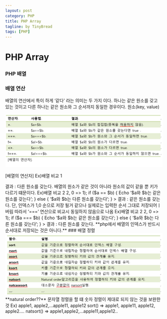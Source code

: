 ```yaml
---
layout: post 
category: PHP
title: PHP Array
tagline: by TinyBread
tags: [PHP]  
---
```



<!--more-->


  

# PHP Array







### PHP 배열  
### 배열 연산 
배열의 연산에서 특이 하게 ‘같다’ 라는 의미는 두 가지 이다. 하나는 같은 원소를 갖고 있는 것이고 다른 하나는 같은 원소와 그 순서까지 동일한 경우이다.
원소(key, value)
 
<img src="/assets/themes/Snail/img/Other/phpArray/array.PNG" alt="">  
  

[배열의 연산자]
Ex)배열 비교 1
<?
	$a = array(1, 2);
	$b = array(2, 1);
	if ($a == $b) {
		Echo ‘$a와 $b는 같은 원소를 갖는다’;
	}
	else { 
		‘$a와 $b는 다른 원소를 갖는다’;
	}
>
결과 : 다른 원소를 갖는다.
배열의 원소가 같은 것이 아니라 원소의 값이 같을 뿐 키가 다르기 떄문이다.

Ex)배열 비교 2
<?
	$a = array(1, 2);
	$b = array(1 => 2, 0 => 1);
	if ($a == $b) {
		Echo ‘$a와 $b는 같은 원소를 갖는다’;
	}
	else { 
		‘$a와 $b는 다른 원소를 갖는다’;
	}
>
결과 : 같은 원소를 갖는다.
단, 인덱스가 1,0 순으로 저장 될거 같으나 실제로는 입력한 순서 그대로 저장되어ㅣ버림 따라서 ‘===’ 연산으로 비교시 동일하지 않음으로 나옴


Ex)배열 비교 2
<?
	$a = array(1, 2);
	$b = array(1 => 2, 0 => 1);
	if ($a === $b) {
		Echo ‘$a와 $b는 같은 원소를 갖는다’;
	}
	else { 
		‘$a와 $b는 다른 원소를 갖는다’;
	}
>
 결과 :  다른 원소를 갖는다. **php에서 배열의 인덱스가 반드시 순서대로 저장되는 것은 아니다.**


### 배열 정렬
 
<img src="/assets/themes/Snail/img/Other/phpArray/sort.PNG" alt="">  
  
**natural order??**
문자열 정렬을 할 떄 숫자 정렬이 제대로 되지 않는 것을 보완한 것
Ex) apple1, apple2,…apple11, apple12
sort() => apple1, apple11, apple12, apple2….
natsort() => apple1,apple2,…apple11,apple12..







